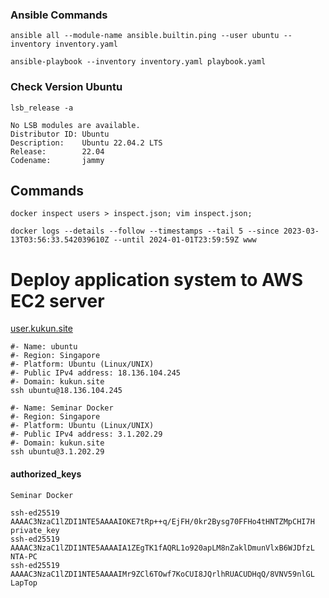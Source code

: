 ### Ansible Commands

```shell
ansible all --module-name ansible.builtin.ping --user ubuntu --inventory inventory.yaml
```
```shell
ansible-playbook --inventory inventory.yaml playbook.yaml
```

### Check Version Ubuntu
```shell
lsb_release -a
```
```
No LSB modules are available.
Distributor ID: Ubuntu
Description:    Ubuntu 22.04.2 LTS
Release:        22.04
Codename:       jammy
```

## Commands
```shell
docker inspect users > inspect.json; vim inspect.json;
```
```shell
docker logs --details --follow --timestamps --tail 5 --since 2023-03-13T03:56:33.542039610Z --until 2024-01-01T23:59:59Z www
```
# Deploy application system to AWS EC2 server
[user.kukun.site](http://user.kukun.site/)

```shell
#- Name: ubuntu
#- Region: Singapore
#- Platform: Ubuntu (Linux/UNIX)
#- Public IPv4 address: 18.136.104.245
#- Domain: kukun.site
ssh ubuntu@18.136.104.245
```

```shell
#- Name: Seminar Docker
#- Region: Singapore
#- Platform: Ubuntu (Linux/UNIX)
#- Public IPv4 address: 3.1.202.29
#- Domain: kukun.site
ssh ubuntu@3.1.202.29
```

#### authorized_keys

```shell
Seminar Docker

ssh-ed25519 AAAAC3NzaC1lZDI1NTE5AAAAIOKE7tRp++q/EjFH/0kr2Bysg70FFHo4tHNTZMpCHI7H private_key
ssh-ed25519 AAAAC3NzaC1lZDI1NTE5AAAAIA1ZEgTK1fAQRL1o920apLM8nZaklDmunVlxB6WJDfzL NTA-PC
ssh-ed25519 AAAAC3NzaC1lZDI1NTE5AAAAIMr9ZCl6TOwf7KoCUI8JQrlhRUACUDHqQ/8VNV59nlGL LapTop
```